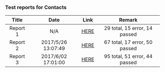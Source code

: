 <!-- more -->

### Test reports for Contacts


| Title | Date | Link | Remark |
|:-----:|:----:|:----:|:----:|
| Report 1 | N/A | [HERE](/data/reports.html) | 29 total, 15 error, 14 passed |
| Report 2 | 2017/5/26 13:07:49 | [HERE](/data/reports2.html) | 67 total, 17 error, 50 passed | 
| Report 3 | 2017/6/02 17:01:00 | [HERE](/data/reports3.html) | 95 total, 51 error, 44 passed | 
